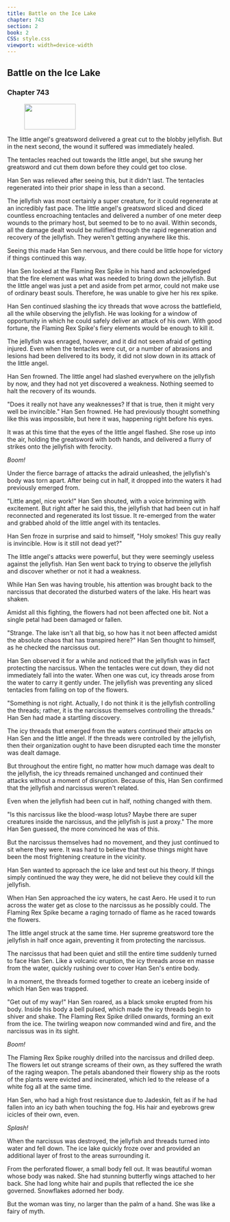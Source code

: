 ```yaml
---
title: Battle on the Ice Lake
chapter: 743
section: 2
book: 2
CSS: style.css
viewport: width=device-width
---
```


## Battle on the Ice Lake

### Chapter 743

<figure>
	<img src="../Images/gem.gif" alt="" id="gem" width="120" height="60" />
</figure>

The little angel's greatsword delivered a great cut to the blobby jellyfish. But in the next second, the wound it suffered was immediately healed.

The tentacles reached out towards the little angel, but she swung her greatsword and cut them down before they could get too close.

Han Sen was relieved after seeing this, but it didn't last. The tentacles regenerated into their prior shape in less than a second.

The jellyfish was most certainly a super creature, for it could regenerate at an incredibly fast pace. The little angel's greatsword sliced and diced countless encroaching tentacles and delivered a number of one meter deep wounds to the primary host, but seemed to be to no avail. Within seconds, all the damage dealt would be nullified through the rapid regeneration and recovery of the jellyfish. They weren't getting anywhere like this.

Seeing this made Han Sen nervous, and there could be little hope for victory if things continued this way.

Han Sen looked at the Flaming Rex Spike in his hand and acknowledged that the fire element was what was needed to bring down the jellyfish. But the little angel was just a pet and aside from pet armor, could not make use of ordinary beast souls. Therefore, he was unable to give her his rex spike.

Han Sen continued slashing the icy threads that wove across the battlefield, all the while observing the jellyfish. He was looking for a window of opportunity in which he could safely deliver an attack of his own. With good fortune, the Flaming Rex Spike's fiery elements would be enough to kill it.

The jellyfish was enraged, however, and it did not seem afraid of getting injured. Even when the tentacles were cut, or a number of abrasions and lesions had been delivered to its body, it did not slow down in its attack of the little angel.

Han Sen frowned. The little angel had slashed everywhere on the jellyfish by now, and they had not yet discovered a weakness. Nothing seemed to halt the recovery of its wounds.

"Does it really not have any weaknesses? If that is true, then it might very well be invincible." Han Sen frowned. He had previously thought something like this was impossible, but here it was, happening right before his eyes.

It was at this time that the eyes of the little angel flashed. She rose up into the air, holding the greatsword with both hands, and delivered a flurry of strikes onto the jellyfish with ferocity.

*Boom!*

Under the fierce barrage of attacks the adiraid unleashed, the jellyfish's body was torn apart. After being cut in half, it dropped into the waters it had previously emerged from.

"Little angel, nice work!" Han Sen shouted, with a voice brimming with excitement. But right after he said this, the jellyfish that had been cut in half reconnected and regenerated its lost tissue. It re-emerged from the water and grabbed ahold of the little angel with its tentacles.

Han Sen froze in surprise and said to himself, "Holy smokes! This guy really is invincible. How is it still not dead yet?"

The little angel's attacks were powerful, but they were seemingly useless against the jellyfish. Han Sen went back to trying to observe the jellyfish and discover whether or not it had a weakness.

While Han Sen was having trouble, his attention was brought back to the narcissus that decorated the disturbed waters of the lake. His heart was shaken.

Amidst all this fighting, the flowers had not been affected one bit. Not a single petal had been damaged or fallen.

"Strange. The lake isn't all that big, so how has it not been affected amidst the absolute chaos that has transpired here?" Han Sen thought to himself, as he checked the narcissus out.

Han Sen observed it for a while and noticed that the jellyfish was in fact protecting the narcissus. When the tentacles were cut down, they did not immediately fall into the water. When one was cut, icy threads arose from the water to carry it gently under. The jellyfish was preventing any sliced tentacles from falling on top of the flowers.

"Something is not right. Actually, I do not think it is the jellyfish controlling the threads; rather, it is the narcissus themselves controlling the threads." Han Sen had made a startling discovery.

The icy threads that emerged from the waters continued their attacks on Han Sen and the little angel. If the threads were controlled by the jellyfish, then their organization ought to have been disrupted each time the monster was dealt damage.

But throughout the entire fight, no matter how much damage was dealt to the jellyfish, the icy threads remained unchanged and continued their attacks without a moment of disruption. Because of this, Han Sen confirmed that the jellyfish and narcissus weren't related.

Even when the jellyfish had been cut in half, nothing changed with them.

"Is this narcissus like the blood-wasp lotus? Maybe there are super creatures inside the narcissus, and the jellyfish is just a proxy." The more Han Sen guessed, the more convinced he was of this.

But the narcissus themselves had no movement, and they just continued to sit where they were. It was hard to believe that those things might have been the most frightening creature in the vicinity.

Han Sen wanted to approach the ice lake and test out his theory. If things simply continued the way they were, he did not believe they could kill the jellyfish.

When Han Sen approached the icy waters, he cast Aero. He used it to run across the water get as close to the narcissus as he possibly could. The Flaming Rex Spike became a raging tornado of flame as he raced towards the flowers.

The little angel struck at the same time. Her supreme greatsword tore the jellyfish in half once again, preventing it from protecting the narcissus.

The narcissus that had been quiet and still the entire time suddenly turned to face Han Sen. Like a volcanic eruption, the icy threads arose en masse from the water, quickly rushing over to cover Han Sen's entire body.

In a moment, the threads formed together to create an iceberg inside of which Han Sen was trapped.

"Get out of my way!" Han Sen roared, as a black smoke erupted from his body. Inside his body a bell pulsed, which made the icy threads begin to shiver and shake. The Flaming Rex Spike drilled onwards, forming an exit from the ice. The twirling weapon now commanded wind and fire, and the narcissus was in its sight.

*Boom!*

The Flaming Rex Spike roughly drilled into the narcissus and drilled deep. The flowers let out strange screams of their own, as they suffered the wrath of the raging weapon. The petals abandoned their flowery ship as the roots of the plants were evicted and incinerated, which led to the release of a white fog all at the same time.

Han Sen, who had a high frost resistance due to Jadeskin, felt as if he had fallen into an icy bath when touching the fog. His hair and eyebrows grew icicles of their own, even.

*Splash!*

When the narcissus was destroyed, the jellyfish and threads turned into water and fell down. The ice lake quickly froze over and provided an additional layer of frost to the areas surrounding it.

From the perforated flower, a small body fell out. It was beautiful woman whose body was naked. She had stunning butterfly wings attached to her back. She had long white hair and pupils that reflected the ice she governed. Snowflakes adorned her body.

But the woman was tiny, no larger than the palm of a hand. She was like a fairy of myth.